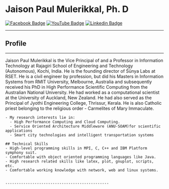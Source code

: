 # Jaison Paul Mulerikkal, Ph. D


[![Facebook Badge](https://img.shields.io/badge/Facebook-blue?style=flat-square&logo=facebook&logoColor=white&link=hhttps://www.facebook.com/jaison.cmi)](https://www.facebook.com/jaison.cmi)
[![YouTube Badge](https://img.shields.io/badge/YouTube-red?style=flat-square&logo=YouTube&logoColor=white&link=https://www.youtube.com/channel/UCEJOxdR1ofpCNAbioWV_viA)](https://www.youtube.com/channel/UCEJOxdR1ofpCNAbioWV_viA)
[![Linkedin Badge](https://img.shields.io/badge/LinkedIn-blue?style=flat-square&logo=Linkedin&logoColor=white&link=https://www.linkedin.com/in/jaisonmpaul/)](https://www.linkedin.com/in/jaisonmpaul/)

---
## Profile
---
Jaison Paul Mulerikkal is the Vice Principal of and a Professor in Information Technology at Rajagiri School of Engineering and Technology (Autonomous), Kochi, India. He is the founding director of Śūnya Labs at RSET. He is a civil engineer by profession, but did his Masters in Information Systems from RMIT University, Melbourne, Australia and subsequently received his PhD in High Performance Scientific Computing from the Australian National University. He had worked as a computational scientist at the University of Auckland, New Zealand. He had also served as the Principal of Jyothi Engineering College, Thrissur, Kerala. He is also Catholic priest belonging to the religious order - Carmelites of Mary Immaculate. 
```
- My research interests lie in:
  - High Performance Computing and Cloud Computing.
  - Service Oriented Architecture Middleware (ANU-SOAM)for scientific applications
  - Smart city technologies and intelligent transportation systems

## Technical Skills    
- High-level programming skills in MPI, C, C++ and IBM Platform symphony suit. 
- Comfortable with object oriented programming languages like Java. 
- High research related skills like latex, plot, gnuplot, scripts, etc. 
- Comfortable working knowledge with network, web and linux systems.


----------------------------------------------
